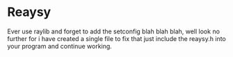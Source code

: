 # Reaysy

Ever use raylib and forget to add the setconfig blah blah blah, well look no further for i have created a single file to fix that just include the reaysy.h into your program and continue working.
